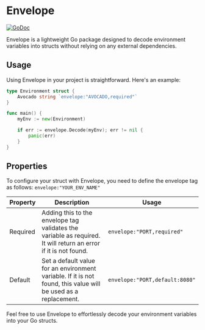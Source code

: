 # Envelope
[![GoDoc](https://godoc.org/github.com/pedrogneri/envelope?status.svg)](https://godoc.org/github.com/pedrogneri/envelope)

Envelope is a lightweight Go package designed to decode environment variables into structs without relying on any external dependencies.

## Usage
Using Envelope in your project is straightforward. Here's an example:

```go
type Environment struct {
    Avocado string `envelope:"AVOCADO,required"`
}

func main() {
    myEnv := new(Environment)

    if err := envelope.Decode(myEnv); err != nil {
        panic(err)
    }
}
```

## Properties
To configure your struct with Envelope, you need to define the envelope tag as follows: ``envelope:"YOUR_ENV_NAME"``

| Property    | Description | Usage   |
| --------    | -------    | ------- |
| Required    | Adding this to the envelope tag validates the variable as required. It will return an error if it is not found.    | ``envelope:"PORT,required"`` |
| Default | Set a default value for an environment variable. If it is not found, this value will be used as a replacement.     | ``envelope:"PORT,default:8080"`` |

Feel free to use Envelope to effortlessly decode your environment variables into your Go structs.
